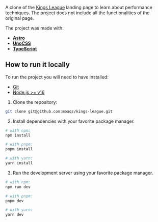 A clone of the [Kings League](https://kingsleague.pro/) landing page to learn about performance techniques. The project does not include all the functionalities of the original page.

The project was made with:

- **[Astro](https://astro.build/)**
- **[UnoCSS](https://unocss.dev/)**
- **[TypeScript](https://www.typescriptlang.org/)**

## How to run it locally

To run the project you will need to have installed:

- [Git](https://git-scm.com/)
- [Node.js >= v16](https://nodejs.org/en/)

1. Clone the repository:

```bash
git clone git@github.com:moaqz/kings-league.git
```

2. Install dependencies with your favorite package manager.

```bash
# with npm:
npm install

# with pnpm:
pnpm install

# with yarn:
yarn install
```

3. Run the development server using your favorite package manager.

```bash
# with npm:
npm run dev

# with pnpm:
pnpm dev

# with yarn:
yarn dev
```
